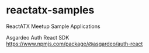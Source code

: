 # reactatx-samples
ReactATX Meetup Sample Applications

Asgardeo Auth React SDK
https://www.npmjs.com/package/@asgardeo/auth-react



